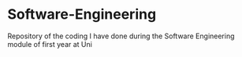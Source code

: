 # Software-Engineering
Repository of the coding I have done during the Software Engineering module of first year at Uni 

